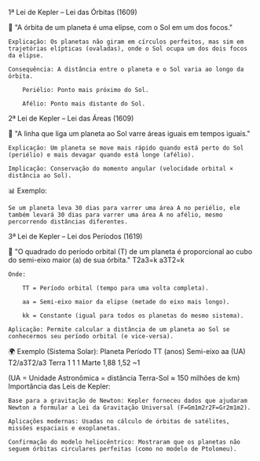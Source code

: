 1ª Lei de Kepler – Lei das Órbitas (1609)

📌 "A órbita de um planeta é uma elipse, com o Sol em um dos focos."

    Explicação: Os planetas não giram em círculos perfeitos, mas sim em trajetórias elípticas (ovaladas), onde o Sol ocupa um dos dois focos da elipse.

    Consequência: A distância entre o planeta e o Sol varia ao longo da órbita.

        Periélio: Ponto mais próximo do Sol.

        Afélio: Ponto mais distante do Sol.

2ª Lei de Kepler – Lei das Áreas (1609)

📌 "A linha que liga um planeta ao Sol varre áreas iguais em tempos iguais."

    Explicação: Um planeta se move mais rápido quando está perto do Sol (periélio) e mais devagar quando está longe (afélio).

    Implicação: Conservação do momento angular (velocidade orbital × distância ao Sol).

📊 Exemplo:

    Se um planeta leva 30 dias para varrer uma área A no periélio, ele também levará 30 dias para varrer uma área A no afélio, mesmo percorrendo distâncias diferentes.

3ª Lei de Kepler – Lei dos Períodos (1619)

📌 "O quadrado do período orbital (T) de um planeta é proporcional ao cubo do semi-eixo maior (a) de sua órbita."
T2a3=k
a3T2​=k​

    Onde:

        TT = Período orbital (tempo para uma volta completa).

        aa = Semi-eixo maior da elipse (metade do eixo mais longo).

        kk = Constante (igual para todos os planetas do mesmo sistema).

    Aplicação: Permite calcular a distância de um planeta ao Sol se conhecermos seu período orbital (e vice-versa).

🌍 Exemplo (Sistema Solar):
Planeta	Período TT (anos)	Semi-eixo aa (UA)	T2/a3T2/a3
Terra	1	1	1
Marte	1,88	1,52	~1

(UA = Unidade Astronômica = distância Terra-Sol ≈ 150 milhões de km)
Importância das Leis de Kepler:

    Base para a gravitação de Newton: Kepler forneceu dados que ajudaram Newton a formular a Lei da Gravitação Universal (F=Gm1m2r2F=Gr2m1​m2​​).

    Aplicações modernas: Usadas no cálculo de órbitas de satélites, missões espaciais e exoplanetas.

    Confirmação do modelo heliocêntrico: Mostraram que os planetas não seguem órbitas circulares perfeitas (como no modelo de Ptolomeu).
